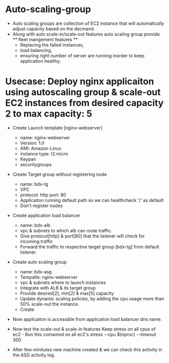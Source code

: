 # Auto-scaling-group
- Auto scaling groups are collection of EC2 instance that will automatically adjust capacity based on the decmand.
- Along with auto scale-in/scale-out features auto scaling group provide ** fleet mangement features **
    - Replacing the failed instances,
    - load balancing,
    - ensuring right number of server are running inorder to keep application healthy.

# Usecase: Deploy nginx applicaiton using autoscaling group & scale-out EC2 instances from desired capacity 2 to max capacity: 5

- Create Launch template [nginx-webserver]
    - name: nginx-webserver
    - Version: 1.0
    - AMI: Amazon-Linux
    - instance type: t2.micro
    - Keypair
    - securitygroups

- Create Target group without registering node
    - name: bdx-tg
    - VPC
    - protocol: http
      port: 80
    - Applicaiton running default path so we can healthcheck '/' as default
    - Don't register nodes

- Create applicaiton load balancer
    - name: bdx-alb
    - vpc & subnets to which alb can route traffic.
    - Give protocol[http] & port[80] that the listener will check for incoming traffic
    - Forward the traffic to respective target group [bdx-tg] from default listener.

-  Create auto scaling group
    - name: bdx-asg
    - Tempalte: nginx-webserver
    - vpc & subnets where to launch instances
    - Integrate with ALB & its target group
    - Provide desired[2], min[2] & max[5] capacity
    - Update dynamic scaling policies, by adding the cpu usage more than  50% scale-out the instance.
    - Create

- Now applicaiton is accessible from applicaiton load balancer dns name.    

- Now test the scale-out & scale-in features
  Keep stress on all cpus of ec2 - Run this comamnd on all ec2's
  stress --cpu $(nproc) --timeout 300 

- After few minitutes new machine created & we can check this activity in the ASG activity log.


